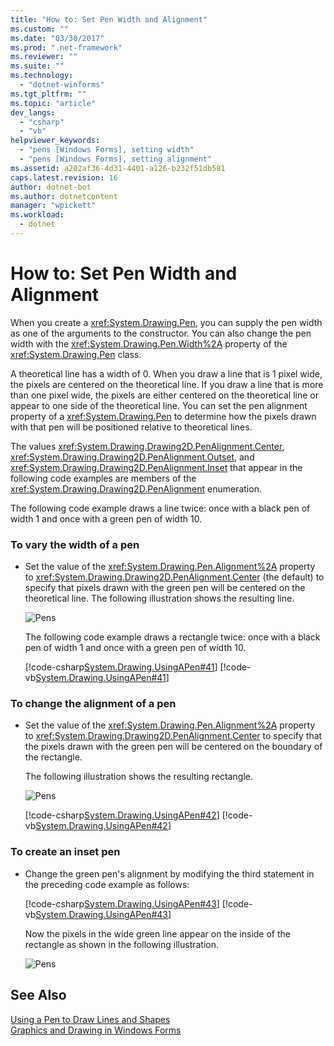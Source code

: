 ```yaml
---
title: "How to: Set Pen Width and Alignment"
ms.custom: ""
ms.date: "03/30/2017"
ms.prod: ".net-framework"
ms.reviewer: ""
ms.suite: ""
ms.technology: 
  - "dotnet-winforms"
ms.tgt_pltfrm: ""
ms.topic: "article"
dev_langs: 
  - "csharp"
  - "vb"
helpviewer_keywords: 
  - "pens [Windows Forms], setting width"
  - "pens [Windows Forms], setting alignment"
ms.assetid: a202af36-4d31-4401-a126-b232f51db581
caps.latest.revision: 16
author: dotnet-bot
ms.author: dotnetcontent
manager: "wpickett"
ms.workload: 
  - dotnet
---
```

# How to: Set Pen Width and Alignment
When you create a <xref:System.Drawing.Pen>, you can supply the pen width as one of the arguments to the constructor. You can also change the pen width with the <xref:System.Drawing.Pen.Width%2A> property of the <xref:System.Drawing.Pen> class.  
  
 A theoretical line has a width of 0. When you draw a line that is 1 pixel wide, the pixels are centered on the theoretical line. If you draw a line that is more than one pixel wide, the pixels are either centered on the theoretical line or appear to one side of the theoretical line. You can set the pen alignment property of a <xref:System.Drawing.Pen> to determine how the pixels drawn with that pen will be positioned relative to theoretical lines.  
  
 The values <xref:System.Drawing.Drawing2D.PenAlignment.Center>, <xref:System.Drawing.Drawing2D.PenAlignment.Outset>, and <xref:System.Drawing.Drawing2D.PenAlignment.Inset> that appear in the following code examples are members of the <xref:System.Drawing.Drawing2D.PenAlignment> enumeration.  
  
 The following code example draws a line twice: once with a black pen of width 1 and once with a green pen of width 10.  
  
### To vary the width of a pen  
  
- Set the value of the <xref:System.Drawing.Pen.Alignment%2A> property to <xref:System.Drawing.Drawing2D.PenAlignment.Center> (the default) to specify that pixels drawn with the green pen will be centered on the theoretical line. The following illustration shows the resulting line.  
  
   ![Pens](../../../../docs/framework/winforms/advanced/media/pens1a.gif "pens1A")  
  
   The following code example draws a rectangle twice: once with a black pen of width 1 and once with a green pen of width 10.  
  
   [!code-csharp[System.Drawing.UsingAPen#41](../../../../samples/snippets/csharp/VS_Snippets_Winforms/System.Drawing.UsingAPen/CS/Class1.cs#41)]
   [!code-vb[System.Drawing.UsingAPen#41](../../../../samples/snippets/visualbasic/VS_Snippets_Winforms/System.Drawing.UsingAPen/VB/Class1.vb#41)]  
  
### To change the alignment of a pen  
  
- Set the value of the <xref:System.Drawing.Pen.Alignment%2A> property to <xref:System.Drawing.Drawing2D.PenAlignment.Center> to specify that the pixels drawn with the green pen will be centered on the boundary of the rectangle.  
  
   The following illustration shows the resulting rectangle.  
  
   ![Pens](../../../../docs/framework/winforms/advanced/media/pens2.gif "pens2")  
  
   [!code-csharp[System.Drawing.UsingAPen#42](../../../../samples/snippets/csharp/VS_Snippets_Winforms/System.Drawing.UsingAPen/CS/Class1.cs#42)]
   [!code-vb[System.Drawing.UsingAPen#42](../../../../samples/snippets/visualbasic/VS_Snippets_Winforms/System.Drawing.UsingAPen/VB/Class1.vb#42)]  
  
### To create an inset pen  
  
- Change the green pen's alignment by modifying the third statement in the preceding code example as follows:  
  
   [!code-csharp[System.Drawing.UsingAPen#43](../../../../samples/snippets/csharp/VS_Snippets_Winforms/System.Drawing.UsingAPen/CS/Class1.cs#43)]
   [!code-vb[System.Drawing.UsingAPen#43](../../../../samples/snippets/visualbasic/VS_Snippets_Winforms/System.Drawing.UsingAPen/VB/Class1.vb#43)]  
  
   Now the pixels in the wide green line appear on the inside of the rectangle as shown in the following illustration.  
  
   ![Pens](../../../../docs/framework/winforms/advanced/media/pens3.gif "pens3")  
  
## See Also  
 [Using a Pen to Draw Lines and Shapes](../../../../docs/framework/winforms/advanced/using-a-pen-to-draw-lines-and-shapes.md)  
 [Graphics and Drawing in Windows Forms](../../../../docs/framework/winforms/advanced/graphics-and-drawing-in-windows-forms.md)
